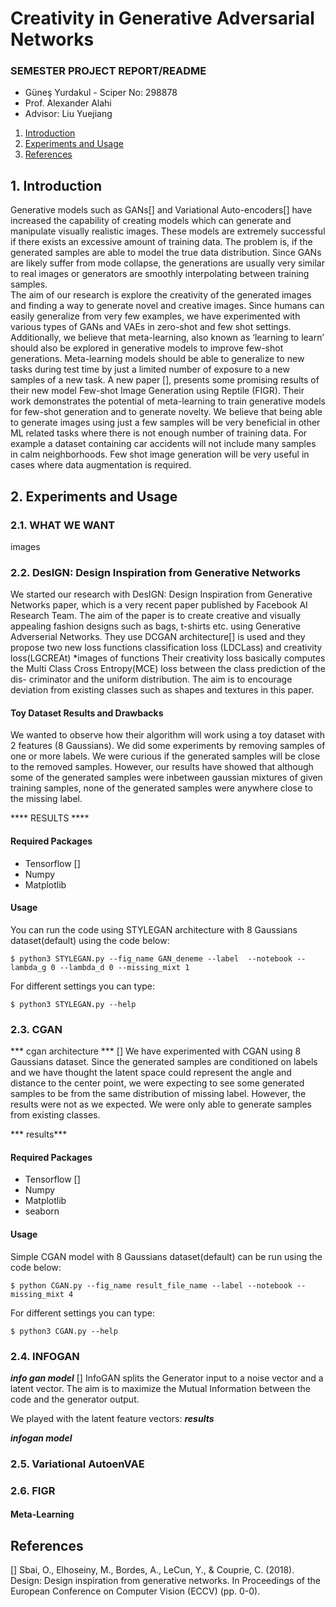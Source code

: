 # Creativity in Generative Adversarial Networks
### SEMESTER PROJECT REPORT/README
* Güneş Yurdakul - Sciper No: 298878
* Prof. Alexander Alahi
* Advisor: Liu Yuejiang 

1. [ Introduction](#intro)
2. [ Experiments and Usage](#exp)
3. [ References](#ref)

<a name="intro"></a>
## 1. Introduction

Generative models such as GANs[] and Variational Auto-encoders[] have increased the capability of creating models which can generate and manipulate visually realistic images. These models are extremely successful if there exists an excessive amount of training data. The problem is, if the generated samples are able to model the true data distribution. Since GANs are likely suffer from mode collapse, the generations are usually very similar to real images or generators are smoothly interpolating between training samples.  
The aim of our research is explore the creativity of the generated images and finding a way to generate novel and creative images. Since humans can easily generalize from very few examples, we have experimented with various types of GANs and VAEs in zero-shot and few shot settings.
Additionally, we believe that meta-learning, also known as ‘learning to learn’ should also be explored in generative models to improve few-shot generations. Meta-learning models should be able to generalize to new tasks during test time by just a limited number of exposure to a new samples of a new task. A new paper [], presents some promising results of their new model Few-shot Image Generation using Reptile (FIGR). Their work demonstrates the potential of meta-learning to train generative models for few-shot generation and to generate novelty.
We believe that being able to generate images using just a few samples will be very beneficial in other ML related tasks where there is not enough number of training data. For example a dataset containing car accidents will not include many samples in calm neighborhoods. Few shot image generation will be very useful in cases where data augmentation is required.

<a name="exp"></a>
## 2. Experiments and Usage
### 2.1. WHAT WE WANT
images

### 2.2. DesIGN: Design Inspiration from Generative Networks 
We started our research with  DesIGN: Design Inspiration from Generative Networks paper, which is a very recent paper published by Facebook AI Research Team. The aim of the paper is to create creative and visually appealing fashion designs such as bags, t-shirts etc. using Generative Adverserial Networks. They use DCGAN architecture[] is used and they propose two new loss functions classification loss (LDCLass) and creativity loss(LGCREAt)
*images of functions
Their creativity loss basically computes the Multi Class Cross Entropy(MCE) loss between the class prediction of the dis- criminator and the uniform distribution. The aim is to encourage deviation from existing classes such as shapes and textures in this paper. </br>
#### Toy Dataset Results and Drawbacks
We wanted to observe how their algorithm will work using a toy dataset with 2 features (8 Gaussians). We did some experiments by removing samples of one or more labels. We were curious if the generated samples will be close to the removed samples. However, our results have showed that although some of the generated samples were inbetween gaussian mixtures of given training samples, none of the generated samples were anywhere close to the missing label. 

**** RESULTS ****
#### Required Packages
* Tensorflow []
* Numpy
* Matplotlib

#### Usage
You can run the code using STYLEGAN architecture with 8 Gaussians dataset(default) using the code below: </br >

    $ python3 STYLEGAN.py --fig_name GAN_deneme --label  --notebook --lambda_g 0 --lambda_d 0 --missing_mixt 1
For different settings you can type:
    
    $ python3 STYLEGAN.py --help

### 2.3. CGAN
*** cgan architecture ***
[]
We have experimented with CGAN using 8 Gaussians dataset. Since the generated samples are conditioned on labels and we have thought the latent space could represent the angle and distance to the center point, we were expecting to see some generated samples to be from the same distribution of missing label. However, the results were not as we expected. We were only able to generate samples from existing classes.

*** results***
#### Required Packages
* Tensorflow []
* Numpy
* Matplotlib
* seaborn

#### Usage
Simple CGAN model with 8 Gaussians dataset(default) can be run using the code below:

    $ python CGAN.py --fig_name result_file_name --label --notebook --missing_mixt 4

For different settings you can type:
    
    $ python3 CGAN.py --help
    
### 2.4. INFOGAN
***info gan model***
[]
InfoGAN splits the Generator input to a noise vector and a latent vector. The aim is to maximize the Mutual Information between the code and the generator output. 

We played with the latent feature vectors:
***results***

***infogan model***

### 2.5. Variational AutoenVAE

### 2.6. FIGR
#### Meta-Learning

<a name="ref"></a>
## References
[] Sbai, O., Elhoseiny, M., Bordes, A., LeCun, Y., & Couprie, C. (2018). Design: Design inspiration from generative networks. In Proceedings of the European Conference on Computer Vision (ECCV) (pp. 0-0).

